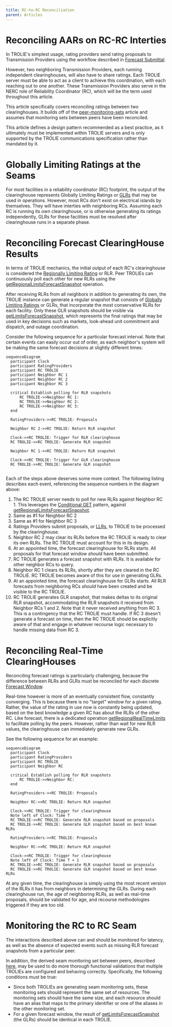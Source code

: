 ```yaml
---
title: RC-to-RC Reconciliation
parent: Articles
---
```


# Reconciling AARs on RC-RC Interties

In TROLIE's simplest usage, rating providers send rating proposals to Transmission Providers
using the workflow described in [Forecast Submittal](../example-narratives/submitting-forecasts.md).  

However, two neighboring Transmission Providers, each running independent clearinghouses, will also
have to share ratings.  Each TROLIE server must be able to act as a client to achieve this coordination, 
with each reaching out to one another.  These Transmission Providers also serve in the NERC role of 
Reliability Coordinator (RC), which will be the term used throughout this article.  

This article specifically covers reconciling ratings between two clearinghouses.  It builds off of the
[peer-monitoring-sets](./peer-monitoring-sets.md) article and assumes that monitoring sets between peers
have been reconciled.  

This article defines a design pattern recommended as a best practice, as it ultimately must 
be implemented within TROLIE servers and is only supported by the TROLIE communications specification 
rather than mandated by it.  

# Globally Limiting Ratings at the Seams
For most facilities in a reliability coordinator (RC) footprint, the output of the clearinghouse represents
Globally Limiting Ratings or [GLRs](../concepts.md#globally-limiting-rating) that may be used in 
operations.  However, most RCs don't exist on electrical islands by themselves.  They will have interties
with neighboring RCs.  Assuming each RC is running its own clearinghouse, or is otherwise generating its
ratings independently, GLRs for these facilities must be resolved after clearinghouse runs in a separate phase.  

# Reconciling Forecast ClearingHouse Results
In terms of TROLIE mechanics, the initial output of each RC's clearinghouse is considered the 
[Regionally Limiting Rating](../concepts.md#regionally-limiting-rating) or RLR.  Peer TROLIEs can continuously 
poll each other for new RLRs using the 
[getRegionalLimitsForecastSnapshot](../spec#tag/Forecasting/operation/getRegionalLimitsForecastSnapshot) 
operation.  

After receiving RLRs from all neighbors in addition to generating its own, the TROLIE instance can generate a regular
snapshot that consists of [Globally Limiting Ratings](../concepts.md#globally-limiting-rating) or GLRs, that incorporate
the most conservative RLRs for each facility.  Only these GLR snapshots should be visible via 
[getLimitsForecastSnapshot](../spec#tag/Forecasting/operation/getLimitsForecastSnapshot), which represents the final
ratings that may be used in key decisions such as markets, look-ahead unit commitment and dispatch, and outage
coordination.  

Consider the following sequence for a particular forecast interval.  Note that certain events can easily occur out of order, 
as each neighbor's system will be making the same forecast decisions at slightly different times:

```mermaid
sequenceDiagram
  participant Clock
  participant RatingProviders
  participant RC TROLIE
  participant Neighbor RC 1
  participant Neighbor RC 2
  participant Neighbor RC 3
  
  critical Establish polling for RLR snapshots
      RC TROLIE->>Neighbor RC 1: 
      RC TROLIE->>Neighbor RC 2: 
      RC TROLIE->>Neighbor RC 3:       
  end

  RatingProviders->>RC TROLIE: Proposals

  Neighbor RC 2->>RC TROLIE: Return RLR snapshot

  Clock->>RC TROLIE: Trigger for RLR clearinghouse
  RC TROLIE->>RC TROLIE: Generate RLR snapshot

  Neighbor RC 1->>RC TROLIE: Return RLR snapshot

  Clock->>RC TROLIE: Trigger for GLR clearinghouse
  RC TROLIE->>RC TROLIE: Generate GLR snapshot
   

```

Each of the steps above deserves some more context.  The following listing describes each event, referencing the 
sequence numbers in the diagram above:

1.  The RC TROLIE server needs to poll for new RLRs against Neighbor RC 1.  This leverages the [Conditional GET](./conditional-GET.md) pattern, against [getRegionalLimitsForecastSnapshot](../spec#tag/Forecasting/operation/getRegionalLimitsForecastSnapshot).  
2.  Same as #1 for Neighbor RC 2
3.  Same as #1 for Neighbor RC 3
4.  Ratings Providers submit proposals, or [LLRs](../concepts.md#locally-limiting-rating), to TROLIE to be processed by the clearinghouse.  
5.  Neighbor RC 2 may clear its RLRs before the RC TROLIE is ready to clear its own RLRs.  The RC TROLIE must account for this in its design.  
6.  At an appointed time, the forecast clearinghouse for RLRs starts.  All proposals for that forecast window _should_ have been submitted.  
7.  RC TROLIE generates a forecast snapshot with RLRs.  It is available for other neighbor RCs to query.  
8.  Neighbor RC 1 clears its RLRs, shortly after they are cleared in the RC TROLIE.  RC TROLIE becomes aware of this for use in generating GLRs.  
9.  At an appointed time, the forecast clearinghouse for GLRs starts.  All RLR forecasts from neighboring RCs _should_ have been created and be visible to the RC TROLIE.  
10.  RC TROLIE generates GLR snapshot, that makes deltas to its original RLR snapshot, accommodating the RLR snapshots it received from Neighbor RCs 1 and 2.  Note that it never received anything from RC 3.  This is a contingency that the RC TROLIE must handle.  If RC 3 doesn't generate a forecast on time, then the RC TROLIE should be explicitly aware of that and engage in whatever recourse logic necessary to handle missing data from RC 3.  

# Reconciling Real-Time ClearingHouses
Reconciling forecast ratings is particularly challenging, because the difference between RLRs and 
GLRs must be reconciled for each discrete [Forecast Window](./forecast-windows.md).  

Real-time however is more of an eventually consistent flow, constantly converging.  This is because 
there is no "target" window for a given rating.  Rather, the value of the rating in use _now_ is 
constantly being updated, based on the best knowledge a given RC has about the RLRs of the other 
RC.  Like forecast, there is a dedicated operation 
[getRegionalRealTimeLimits](../spec#tag/Real-Time/operation/getRegionalRealTimeLimits) to facilitate
polling by the peers.  However, rather than wait for new RLR values, the clearinghouse can 
immediately generate new GLRs.  

See the following sequence for an example:

```mermaid
sequenceDiagram
  participant Clock
  participant RatingProviders
  participant RC TROLIE
  participant Neighbor RC
  
  critical Establish polling for RLR snapshots
      RC TROLIE->>Neighbor RC:   
  end

  RatingProviders->>RC TROLIE: Proposals

  Neighbor RC->>RC TROLIE: Return RLR snapshot

  Clock->>RC TROLIE: Trigger for clearinghouse
  Note left of Clock: Time T
  RC TROLIE->>RC TROLIE: Generate RLR snapshot based on proposals
  RC TROLIE->>RC TROLIE: Generate GLR snapshot based on best known RLRs
   
  RatingProviders->>RC TROLIE: Proposals

  Neighbor RC->>RC TROLIE: Return RLR snapshot

  Clock->>RC TROLIE: Trigger for clearinghouse
  Note left of Clock: Time T + 1
  RC TROLIE->>RC TROLIE: Generate RLR snapshot based on proposals
  RC TROLIE->>RC TROLIE: Generate GLR snapshot based on best known RLRs

```

At any given time, the clearinghouse is simply using the most recent version of the RLRs
it has from neighbors in determining the GLRs.  During each clearinghouse run, the 
age of neighboring RLRs, as well as real-time proposals, should be validated for age,
and recourse methodologies triggered if they are too old.  

# Monitoring the RC to RC Seam
The interactions described above can and should be monitored for latency, as well as the 
absence of expected events such as missing RLR forecast snapshots from a particular peer.  

In addition, the derived seam monitoring set between peers, 
described [here](./peer-monitoring-sets.md#seam-monitoring-sets), may be used to do more 
thorough functional validations that multiple TROLIEs are configured and behaving 
correctly.  Specifically, the following conditions must be true:

* Since both TROLIEs are generating seam monitoring sets, these monitoring sets should represent the same set of resources.  The monitoring sets should have the same size, and each resource should have an alias that maps to the primary identifier or one of the aliases in the other monitoring set.  
* For a given forecast window, the result of [getLimitsForecastSnapshot](../spec#tag/Forecasting/operation/getLimitsForecastSnapshot) (the GLRs) should be identical in each TROLIE.  